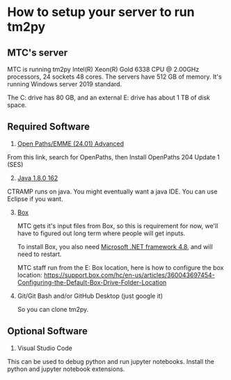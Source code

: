 # How to setup your server to run tm2py

## MTC's server
MTC is running tm2py Intel(R) Xeon(R) Gold 6338 CPU @ 2.00GHz processors, 24 sockets 48 cores.
The servers have 512 GB of memory. It's running Windows server 2019 standard.

The C: drive has 80 GB, and an external E: drive has about 1 TB of disk space.

## Required Software

1. [Open Paths/EMME (24.01) Advanced](http://softwaredownloads.bentley.com/)

From this link, search for OpenPaths, then Install OpenPaths 204 Update 1 (SES)

2. [Java 1.8.0 162](https://www.oracle.com/java/technologies/javase/javase8-archive-downloads.html#license-lightbox)

CTRAMP runs on java. You might eventually want a java IDE. You can use Eclipse if you want.

3. [Box](https://www.box.com/resources/downloads)

    MTC gets it's input files from Box, so this is requirement for now, we'll have to figured out long term where people will get inputs. 
    
    To install Box, you also need [Microsoft .NET framework 4.8](https://dotnet.microsoft.com/en-us/download/dotnet-framework/net48), and will need to restart.

    MTC staff run from the E: Box location, here is how to configure the box location: https://support.box.com/hc/en-us/articles/360043697454-Configuring-the-Default-Box-Drive-Folder-Location

4. Git/Git Bash and/or GitHub Desktop (just google it)

   So you can clone tm2py.

## Optional Software
1. Visual Studio Code

This can be used to debug python and run jupyter notebooks. Install the python and jupyter notebook extensions.






